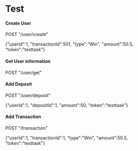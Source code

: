 # Test

#### Create User
POST "/user/create"

{"userId":1, "transactionId":501, "type":"Win", "amount":50.5, "token":"testtask"}

#### Get User information
POST "/user/get"

#### Add Deposit
POST "/user/deposit"

{"userId":1, "depositId":1, "amount":50, "token":"testtask"}

#### Add Transaction
POST "/transaction"

{"userId":1, "transactionId":1, "type":"Win", "amount":50.5, "token":"testtask"}
